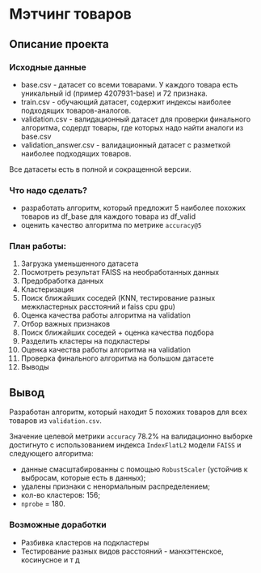 # Мэтчинг товаров

## Описание проекта

### Исходные данные

- base.csv - датасет со всеми товарами. У каждого товара есть уникальный id (пример 4207931-base) и 72 признака.
- train.csv - обучающий датасет, содержит индексы наиболее подходящих товаров-аналогов.
- validation.csv - валидационный датасет для проверки финального алгоритма, содердт товары, где которых надо найти аналоги из base.csv
- validation_answer.csv - валидационный датасет с разметкой наиболее подходящих товаров.

Все датасеты есть в полной и сокращенной версии.

### Что надо сделать?

- разработать алгоритм, который предложит 5 наиболее похожих товаров из df_base для каждого товара из df_valid
- оценить качество алгоритма по метрике `accuracy@5`

### План работы:

1. Загрузка уменьшенного датасета
2. Посмотреть результат FAISS на необработанных данных
3. Предобработка данных
4. Кластеризация
5. Поиск ближайших соседей (KNN, тестирование разных межкластерных расстояний и faiss cpu gpu)
6. Оценка качества работы алгоритма на validation
7. Отбор важных признаков
8. Поиск ближайших соседей + оценка качества подбора
9. Разделить кластеры на подкластеры
10. Оценка качества работы алгоритма на validation
11. Проверка финального алгоритма на большом датасете
12. Выводы

## Вывод

Разработан алгоритм, который находит 5 похожих товаров для всех товаров из `validation.csv`.

Значение целевой метрики `accuracy` 78.2% на валидационно выборке  достигнуто с использованием индекса `IndexFlatL2` модели `FAISS` и следующего алгоритма:

- данные смасштабированны с помощью `RobustScaler` (устойчив к выбросам, которые есть в данных);
- удалены признаки с ненормальным распределением;
- кол-во кластеров: 156;
- `nprobe` = 180.

### Возможные доработки  
- Разбивка кластеров на подкластеры
- Тестирование разных видов расстояний - манхэттенское, косинусное и т д
